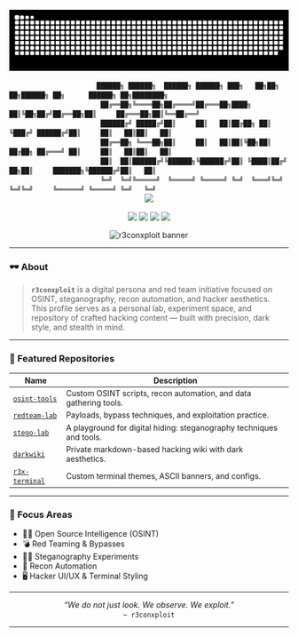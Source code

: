 <!-- START DARK MODE PREVIEW HACK -->
<p align="center">
  <img src="https://raw.githubusercontent.com/Platane/snk/output/github-contribution-grid-snake-dark.svg" style="filter: invert(100%)"/>
</p>
<code>                      ██████╗ ██████╗  ██████╗ ██████╗ ███╗   ██╗██╗  ██╗██████╗ ██╗      ██████╗ ██╗████████╗                  
                       ██╔══██╗╚════██╗██╔════╝██╔═══██╗████╗  ██║╚██╗██╔╝██╔══██╗██║     ██╔═══██╗██║╚══██╔══╝                  
                       ██████╔╝ █████╔╝██║     ██║   ██║██╔██╗ ██║ ╚███╔╝ ██████╔╝██║     ██║   ██║██║   ██║                     
                       ██╔══██╗ ╚═══██╗██║     ██║   ██║██║╚██╗██║ ██╔██╗ ██╔═══╝ ██║     ██║   ██║██║   ██║                     
                       ██║  ██║██████╔╝╚██████╗╚██████╔╝██║ ╚████║██╔╝ ██╗██║     ███████╗╚██████╔╝██║   ██║                     
                       ╚═╝  ╚═╝╚═════╝  ╚═════╝ ╚═════╝ ╚═╝  ╚═══╝╚═╝  ╚═╝╚═╝     ╚══════╝ ╚═════╝ ╚═╝   ╚═╝                    
</code>  

<div align="center">
  
  <img src="https://readme-typing-svg.demolab.com?font=Fira+Code&size=24&pause=1000&color=7F00FF&vCenter=true&width=500&lines=-----+Silently+Watching+%F0%9F%95%B6%EF%B8%8F+-----;-----+Always+Reconning+%F0%9F%92%BB+-----;-----+Stealth+is+Power+%F0%9F%90%8D+-----;-----+Digital+Ghost+%F0%9F%8E%AD+-----" />

</div>


<p align="center">
  <img src="https://img.shields.io/badge/recon-in_progress-7f00ff?style=for-the-badge&logo=linux&logoColor=white"/>
  <img src="https://img.shields.io/badge/redteam-active-critical?style=for-the-badge&logo=hackthebox&logoColor=white&color=red"/>
  <img src="https://img.shields.io/badge/OSINT-mastermind-00ffaa?style=for-the-badge&logo=marketo&logoColor=white"/>
  <img src="https://img.shields.io/badge/Stego-hunter-black?style=for-the-badge&logo=gnubash&logoColor=white"/>
</p>

<p align="center">
  <img src="https://github.com/r3conxploit/r3conxploit/assets/your-custom-banner.gif" alt="r3conxploit banner"/>
</p>


---

### 🕶️ About

> **`r3conxploit`** is a digital persona and red team initiative focused on OSINT, steganography, recon automation, and hacker aesthetics.  
> This profile serves as a personal lab, experiment space, and repository of crafted hacking content — built with precision, dark style, and stealth in mind.

---

### 🧰 Featured Repositories

| Name | Description |
|------|-------------|
| [`osint-tools`](https://github.com/r3conxploit/osint-tools) | Custom OSINT scripts, recon automation, and data gathering tools. |
| [`redteam-lab`](https://github.com/r3conxploit/redteam-lab) | Payloads, bypass techniques, and exploitation practice. |
| [`stego-lab`](https://github.com/r3conxploit/stego-lab) | A playground for digital hiding: steganography techniques and tools. |
| [`darkwiki`](https://github.com/r3conxploit/darkwiki) | Private markdown-based hacking wiki with dark aesthetics. |
| [`r3x-terminal`](https://github.com/r3conxploit/r3x-terminal) | Custom terminal themes, ASCII banners, and configs. |

---

### 🎯 Focus Areas

- 🕵️‍♂️ Open Source Intelligence (OSINT)
- 💣 Red Teaming & Bypasses
- 🧙‍♂️ Steganography Experiments
- 🧠 Recon Automation
- 🖥️ Hacker UI/UX & Terminal Styling

---

<p align="center">
  <i>“We do not just look. We observe. We exploit.”</i><br>
  <code>~ r3conxploit</code>
</p>

---
                    
